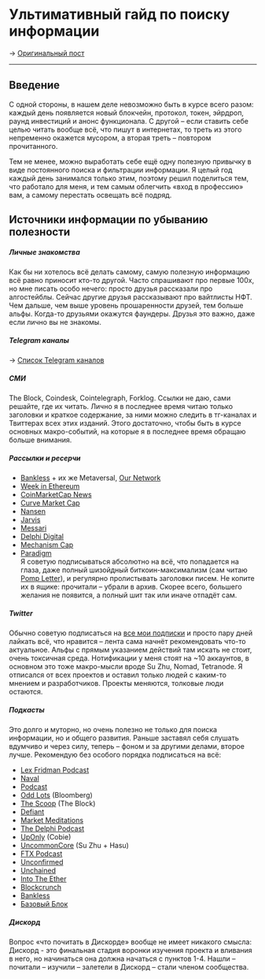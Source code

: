 # Ультимативный гайд по поиску информации
-> [Оригинальный пост](https://t.me/newcryptoshit/539)

---

## Введение
С одной стороны, в нашем деле невозможно быть в курсе всего разом: каждый день появляется новый блокчейн, протокол, токен, эйрдроп, раунд инвестиций и анонс функционала. С другой – если ставить себе целью читать вообще всё, что пишут в интернетах, то треть из этого непременно окажется мусором, а вторая треть – повтором прочитанного. 

Тем не менее, можно выработать себе ещё одну полезную привычку в виде постоянного поиска и фильтрации информации. Я целый год каждый день занимался только этим, поэтому решил поделиться тем, что работало для меня, и тем самым облегчить «вход в профессию» вам, а самому перестать освещать всё подряд.   

##  Источники информации по убыванию полезности

##### Личные знакомства
Как бы ни хотелось всё делать самому, самую полезную информацию всё равно приносит кто-то другой. Часто спрашивают про первые 100х, но мне писать особо нечего: просто друзья рассказали про алгостейблы. Сейчас другие друзья рассказывают про вайтлисты НФТ. Чем дальше, чем выше уровень прошаренности друзей, тем больше альфы. Когда-то друзьями окажутся фаундеры. Друзья это важно, даже если лично вы не знакомы.

##### Telegram каналы
-> [Список Telegram каналов](../Списки/Список%20Telegram-каналов.md)

##### СМИ
The Block, Coindesk, Cointelegraph, Forklog. Ссылки не даю, сами решайте, где их читать. Лично я в последнее время читаю только заголовки и краткое содержание, за ними можно следить в тг-каналах и Твиттерах всех этих изданий. Этого достаточно, чтобы быть в курсе основных макро-событий, на которые я в последнее время обращаю больше внимания.

##### Рассылки и ресерчи
- [Bankless](https://newsletter.banklesshq.com/) + их же Metaversal, [Our Network](https://ournetwork.substack.com/)
- [Week in Ethereum](https://weekinethereum.substack.com/)
- [CoinMarketCap News](https://coinmarketcap.com/newsletter/)
- [Curve Market Cap](https://curve.substack.com/)
- [Nansen](https://www.nansen.ai/newsletter)
- [Jarvis](https://jarvislabs.substack.com/)
- [Messari](https://messari.io/newsletter)
- [Delphi Digital](https://www.delphidigital.io/#community)
- [Mechanism Cap](https://www.mechanism.capital/)
- [Paradigm](https://www.paradigm.xyz/writing/)
<br>Я советую подписываться абсолютно на всё, что попадается на глаза, даже полный шизойдный биткоин-максимализм (сам читаю [Pomp Letter](https://pomp.substack.com/)), и регулярно пролистывать заголовки писем. Не копите их в ящике: прочитали – убрали в архив. Скорее всего, большего желания не появится, а полный шит так или иначе отпадёт сам.

##### Twitter
Обычно советую подписаться на [все мои подписки](http://twitter.com/sashatsereteli) и просто пару дней лайкать всё, что нравится – лента сама начнёт рекомендовать что-то актуальное. Альфы с прямым указанием действий там искать не стоит, очень токсичная среда. Нотификации у меня стоят на ~10 аккаунтов, в основном это тоже макро-мысли вроде Su Zhu, Nomad, Tetranode. Я отписался от всех проектов и оставил только людей с каким-то мнением и разработчиков. Проекты меняются, толковые люди остаются. 

##### Подкасты
Это долго и муторно, но очень полезно не только для поиска информации, но и общего развития. Раньше заставял себя слушать вдумчиво и через силу, теперь – фоном и за другими делами, второе лучше. Рекомендую без особого порядка подписаться на всё: 
- [Lex Fridman Podcast](https://podcasts.apple.com/ru/podcast/lex-fridman-podcast/id1434243584)
- [Naval](https://podcasts.apple.com/ru/podcast/naval/id1454097755)
- [Podcast](https://podcasts.apple.com/ru/podcast/naval/id1454097755)
- [Odd Lots](https://podcasts.apple.com/ru/podcast/odd-lots/id1056200096) (Bloomberg)
- [The Scoop](https://podcasts.apple.com/ru/podcast/the-scoop/id1460134454) (The Block)
- [Defiant](https://podcasts.apple.com/ru/podcast/the-defiant/id1512654905)
- [Market Meditations](https://podcasts.apple.com/ru/podcast/market-meditations/id1528559615)
- [The Delphi Podcast](https://podcasts.apple.com/ru/podcast/the-delphi-podcast/id1438148082)
- [UpOnly](https://podcasts.apple.com/ru/podcast/uponly-with-cobie-ledger/id1554387610) (Cobie)
- [UncommonCore](https://podcasts.apple.com/ru/podcast/uncommon-core/id1517659188) (Su Zhu + Hasu)
- [FTX Podcast](https://podcasts.apple.com/ru/podcast/the-ftx-podcast-builders-and-innovators-in/id1518314108)
- [Unconfirmed](https://podcasts.apple.com/ru/podcast/unconfirmed/id1347049808)
- [Unchained](https://podcasts.apple.com/ru/podcast/unchained/id1123922160)
- [Into The Ether](https://podcasts.apple.com/ru/podcast/into-the-ether/id1443920565)
- [Blockcrunch](https://podcasts.apple.com/ru/podcast/blockcrunch-the-crypto-investor-podcast-project/id1350649166)
- [Bankless](https://podcasts.apple.com/ru/podcast/bankless/id1499409058)
- [Базовый Блок](https://podcasts.apple.com/ru/podcast/%D0%B1%D0%B0%D0%B7%D0%BE%D0%B2%D1%8B%D0%B9-%D0%B1%D0%BB%D0%BE%D0%BA-%D0%BF%D0%BE%D0%B4%D0%BA%D0%B0%D1%81%D1%82-%D0%BF%D1%80%D0%BE-%D0%B1%D0%BB%D0%BE%D0%BA%D1%87%D0%B5%D0%B9%D0%BD/id1289965366)

##### Дискорд 
Вопрос «что почитать в Дискорде» вообще не имеет никакого смысла: Дискорд - это финальная стадия воронки изучения проекта и вливания в него, но начинаться она должна начаться с пунктов 1-4. Нашли – почитали – изучили – залетели в Дискорд – стали членом сообщества.
